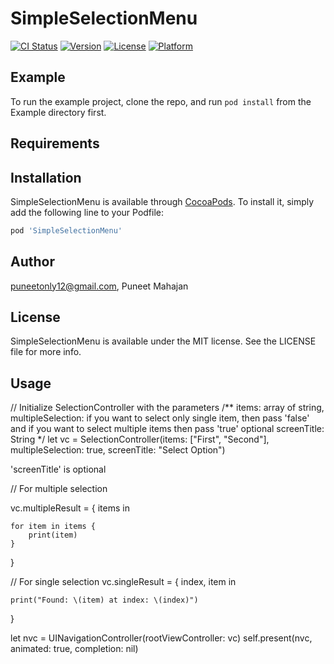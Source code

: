 # SimpleSelectionMenu

[![CI Status](https://img.shields.io/travis/puneetonly12@gmail.com/SimpleSelectionMenu.svg?style=flat)](https://travis-ci.org/puneetonly12@gmail.com/SimpleSelectionMenu)
[![Version](https://img.shields.io/cocoapods/v/SimpleSelectionMenu.svg?style=flat)](https://cocoapods.org/pods/SimpleSelectionMenu)
[![License](https://img.shields.io/cocoapods/l/SimpleSelectionMenu.svg?style=flat)](https://cocoapods.org/pods/SimpleSelectionMenu)
[![Platform](https://img.shields.io/cocoapods/p/SimpleSelectionMenu.svg?style=flat)](https://cocoapods.org/pods/SimpleSelectionMenu)

## Example

To run the example project, clone the repo, and run `pod install` from the Example directory first.

## Requirements

## Installation

SimpleSelectionMenu is available through [CocoaPods](https://cocoapods.org). To install
it, simply add the following line to your Podfile:

```ruby
pod 'SimpleSelectionMenu'
```

## Author

puneetonly12@gmail.com, Puneet Mahajan

## License

SimpleSelectionMenu is available under the MIT license. See the LICENSE file for more info.

## Usage

// Initialize SelectionController with the parameters
/**
 items: array of string,
 multipleSelection: if you want to select only single item, then pass 'false' and if you want to select multiple    items then pass 'true'
 optional screenTitle: String
 */
let vc = SelectionController(items: ["First", "Second"], multipleSelection: true, screenTitle: "Select Option")

'screenTitle' is optional

// For multiple selection

vc.multipleResult = { items in
    
    for item in items {
        print(item)
    }
}

// For single selection
vc.singleResult = { index, item in
    
    print("Found: \(item) at index: \(index)")
}

let nvc = UINavigationController(rootViewController: vc)
self.present(nvc, animated: true, completion: nil)
